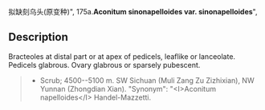 拟缺刻乌头(原变种)",
175a.**Aconitum sinonapelloides var. sinonapelloides**",

## Description
Bracteoles at distal part or at apex of pedicels, leaflike or lanceolate. Pedicels glabrous. Ovary glabrous or sparsely pubescent.

> * Scrub; 4500--5100 m. SW Sichuan (Muli Zang Zu Zizhixian), NW Yunnan (Zhongdian Xian).
  "Synonym": "&lt;I&gt;Aconitum napelloides&lt;/I&gt; Handel-Mazzetti.
